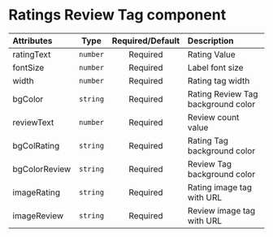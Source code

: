 # Ratings Review Tag component

<table>
    <thead>
        <tr>
            <th style="text-align:left;">Attributes</th>
            <th style="text-align:center;">Type</th>
            <th style="text-align:center;">Required/Default</th>
            <th style="text-align:left;">Description</th>
        </tr>
    </thead>
    <tbody>
        <tr>
            <td style="text-align:left;">ratingText</td>
            <td style="text-align:center;"><code>number</code></td>
            <td style="text-align:center;">Required</td>
            <td style="text-align:left;">Rating Value</td>
        </tr>
        <tr>
            <td style="text-align:left;">fontSize</td>
            <td style="text-align:center;"><code>number</code></td>
            <td style="text-align:center;">Required</td>
            <td style="text-align:left;">Label font size</td>
        </tr>
        <tr>
            <td style="text-align:left;">width</td>
            <td style="text-align:center;"><code>number</code></td>
            <td style="text-align:center;">Required</td>
            <td style="text-align:left;">Rating tag width</td>
        </tr>
        <tr>
            <td style="text-align:left;">bgColor</td>
            <td style="text-align:center;"><code>string</code></td>
            <td style="text-align:center;">Required</td>
            <td style="text-align:left;">Rating Review Tag background color</td>
        </tr>
        <tr>
            <td style="text-align:left;">reviewText</td>
            <td style="text-align:center;"><code>number</code></td>
            <td style="text-align:center;">Required</td>
            <td style="text-align:left;">Review count value</td>
        </tr>
        <tr>
            <td style="text-align:left;">bgColRating</td>
            <td style="text-align:center;"><code>string</code></td>
            <td style="text-align:center;">Required</td>
            <td style="text-align:left;">Rating Tag background color</td>
        </tr>
        <tr>
            <td style="text-align:left;">bgColorReview</td>
            <td style="text-align:center;"><code>string</code></td>
            <td style="text-align:center;">Required</td>
            <td style="text-align:left;">Review Tag background color</td>
        </tr>
        <tr>
            <td style="text-align:left;">imageRating</td>
            <td style="text-align:center;"><code>string</code></td>
            <td style="text-align:center;">Required</td>
            <td style="text-align:left;">Rating image tag with URL</td>
        </tr>
        <tr>
            <td style="text-align:left;">imageReview</td>
            <td style="text-align:center;"><code>string</code></td>
            <td style="text-align:center;">Required</td>
            <td style="text-align:left;">Review image tag with URL</td>
        </tr>
    </tbody>
</table>

